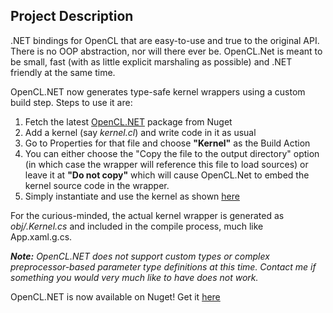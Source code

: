 ## Project Description

.NET bindings for OpenCL that are easy-to-use and true to the original API. There is no OOP abstraction, nor will there ever be. OpenCL.Net is meant to be small, fast (with as little explicit marshaling as possible) and .NET friendly at the same time.

OpenCL.NET now generates type-safe kernel wrappers using a custom build step. Steps to use it are:
1. Fetch the latest [OpenCL.NET](https://www.nuget.org/packages/OpenCL.Net/) package from Nuget
2. Add a kernel (say _kernel.cl_) and write code in it as usual
3. Go to Properties for that file and choose **"Kernel"** as the Build Action
4. You can either choose the "Copy the file to the output directory" option (in which case the wrapper will reference this file to load sources) or leave it at **"Do not copy"** which will cause OpenCL.Net to embed the kernel source code in the wrapper.
5. Simply instantiate and use the kernel as shown [here](https://github.com/mikhail-khalizev/OpenCL.Net/blob/master/Samples/Simple/Program.cs)

For the curious-minded, the actual kernel wrapper is generated as _obj/<yourKernelName>.Kernel.cs_ and included in the compile process, much like App.xaml.g.cs. 

_**Note:** OpenCL.NET does not support custom types or complex preprocessor-based parameter type definitions at this time. Contact me if something you would very much like to have does not work._

OpenCL.NET is now available on Nuget! Get it [here](http://www.nuget.org/List/Packages/OpenCL.Net)
